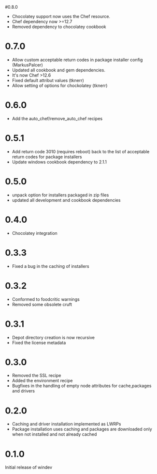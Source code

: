 #0.8.0
  * Chocolatey support now uses the Chef resource.
  * Chef dependency now >=12.7
  * Removed dependency to chocolatey cookbook
# 0.7.0
 * Allow custom acceptable return codes in package installer config (MarkusPalcer)
 * Updated all cookbook and gem dependencies.
 * It's now Chef >12.6
 * Fixed default attribut values (tknerr)
 * Allow setting of options for chockolatey (tknerr)

# 0.6.0
 * Add the auto_chef/remove_auto_chef recipes
# 0.5.1
 * Add return code 3010 (requires reboot) back to the list of acceptable return codes for package installers
 * Update windows cookbook dependency to 2.1.1
# 0.5.0
 * unpack option for installers packaged in zip files
 * updated all development and cookbook dependencies

# 0.4.0
 * Chocolatey integration

# 0.3.3
 * Fixed a bug in the caching of installers
# 0.3.2
 * Conformed to foodcritic warnings
 * Removed some obsolete cruft
# 0.3.1
 * Depot directory creation is now recursive
 * Fixed the license metadata
# 0.3.0
 * Removed the SSL recipe
 * Added the environment recipe
 * Bugfixes in the handling of empty node attributes for cache,packages and drivers

#  0.2.0
 * Caching and driver installation implemented as LWRPs
 * Package installation uses caching and packages are downloaded only when not installed and not already cached

#  0.1.0
Initial release of windev
